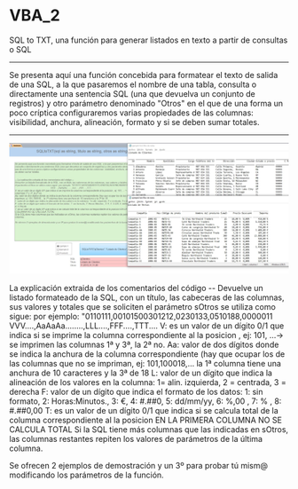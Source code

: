 # VBA_2
SQL to TXT, una función para generar listados en texto a partir de consultas o SQL

---

Se presenta aquí una función concebida para formatear el texto de salida de una SQL, a la que pasaremos el nombre de una tabla, consulta o directamente una sentencia SQL (una que devuelva un conjunto de registros) y otro parámetro denominado "Otros" en el que de una forma un poco críptica configuraremos varias propiedades de las columnas: visibilidad, anchura, alineación, formato y si se deben sumar totales.

--- 

![imagen](./images/SQL2TXT.JPG)

La explicación extraida de los comentarios del código --
Devuelve un listado formateado de la SQL, con un título, las cabeceras de las columnas, sus valores y totales que se soliciten
el parámetro sOtros se utiliza como sigue: por ejemplo: "0110111,00101500301212,0230133,0510188,0000011
                                                         VVV....,AaAaAa........,LLL....,FFF....,TTT....
V: es un valor de un dígito 0/1 que indica si se imprime la columna correspondiente al la posicion , ej: 101, ...-> se imprimen las columnas 1ª y 3ª, la 2ª no.
Aa: valor de dos dígitos donde se indica la anchura de la columna correspondiente (hay que ocupar los de las columnas que no se  impriman, ej: 101,100018,... la 1ª columna tiene una anchura de 10 caracteres y la 3ª de 18
L: valor de un dígito que indica la alineación de los valores en la columna: 1= alin. izquierda, 2 = centrada, 3 = derecha
F: valor de un dígito que indica el formato de los datos: 1: sin formato, 2: Horas:Minutos., 3: €, 4: #.##0, 5: dd/mm/yy, 6: %,00 , 7: % , 8: #.##0,00
T: es un valor de un dígito 0/1 que indica si se calcula total de la columna correspondiente al la posicion EN LA PRIMERA COLUMNA NO SE CALCULA TOTAL
Si la SQL tiene más columnas que las indicadas en sOtros, las columnas restantes repiten los valores de parámetros de la última columna.

Se ofrecen 2 ejemplos de demostración y un 3º para probar tú mism@ modificando los parámetros de la función.



